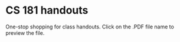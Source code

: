 # CS 181 handouts
One-stop shopping for class handouts.
Click on the .PDF file name to preview the file.
